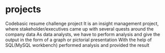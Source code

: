 # projects
Codebasic resume challenge project
It is an insight management project, where stakeholder/executives came up with several quests around the company data
As data analysts, we have to perform analysis and give the output in the form of a graph or pictorial presentation
With the help of SQL(MySQL workbench) performed analysis and provided the result
